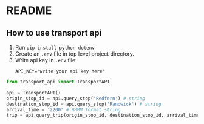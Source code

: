 # README

## How to use transport api

1. Run `pip install python-dotenv`
2. Create an `.env` file in top level project directory.
3. Write api key in `.env` file:
   ```
   API_KEY="write your api key here"
   ```

```python
from transport_api import TransportAPI

api = TransportAPI()
origin_stop_id = api.query_stop('Redfern') # string
destination_stop_id = api.query_stop('Randwick') # string
arrival_time = '2200' # HHMM format string
trip = api.query_trip(origin_stop_id, destination_stop_id, arrival_time) # dict
```